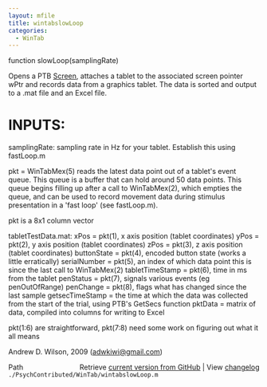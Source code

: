 ```yaml
---
layout: mfile
title: wintabslowLoop
categories:
  - WinTab
---
```


 function slowLoop\(samplingRate\)

 Opens a PTB [Screen](/docs/Screen), attaches a tablet to the associated screen pointer wPtr and records data from a graphics tablet. The data is sorted
 and output to a .mat file and an Excel file.

#  INPUTS:
 samplingRate: sampling rate in Hz for your tablet. Establish this using fastLoop.m

 pkt = WinTabMex\(5\) reads the latest data point out of a tablet's event queue. This queue is a buffer that can hold around 50 data points.
 This queue begins filling up after a call to WinTabMex\(2\), which empties the queue, and can be used to record movement data during
 stimulus presentation in a 'fast loop' \(see fastLoop.m\).

 pkt is a 8x1 column vector

 tabletTestData.mat:
           xPos                = pkt\(1\), x axis position \(tablet coordinates\)
           yPos                = pkt\(2\), y axis position \(tablet coordinates\)
           zPos                = pkt\(3\), z axis position \(tablet coordinates\)
           buttonState         = pkt\(4\), encoded button state \(works a little erratically\)
           serialNumber        = pkt\(5\), an index of which data point this is since the last call to WinTabMex\(2\)
           tabletTimeStamp     = pkt\(6\), time in ms from the tablet
           penStatus           = pkt\(7\), signals various events \(eg penOutOfRange\)
           penChange           = pkt\(8\), flags what has changed since the last sample
           getsecTimeStamp     = the time at which the data was collected from the start of the trial, using PTB's GetSecs function
           pktData             = matrix of data, compiled into columns for writing to Excel

pkt\(1:6\) are straightforward, pkt\(7:8\) need some work on figuring out what it all means

Andrew D. Wilson, 2009 \(adwkiwi@gmail.com\)


<div class="code_header" style="text-align:right;">
  <span style="float:left;">Path&nbsp;&nbsp;</span> <span class="counter">Retrieve <a href=
  "https://raw.github.com/Psychtoolbox-3/Psychtoolbox-3/beta/./PsychContributed/WinTab/wintabslowLoop.m">current version from GitHub</a> | View <a href=
  "https://github.com/Psychtoolbox-3/Psychtoolbox-3/commits/beta/./PsychContributed/WinTab/wintabslowLoop.m">changelog</a></span>
</div>
<div class="code">
  <code>./PsychContributed/WinTab/wintabslowLoop.m</code>
</div>
